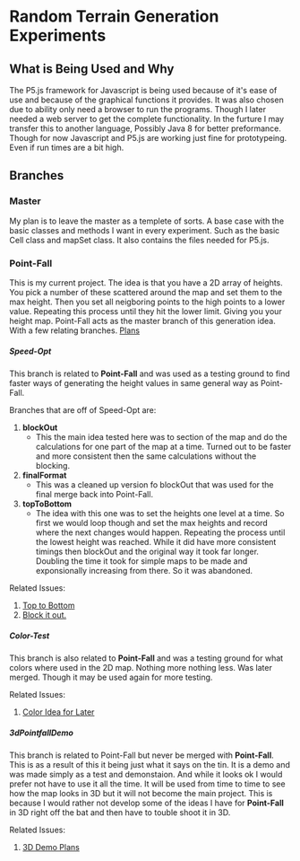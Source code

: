 # Random Terrain Generation Experiments
## What is Being Used and Why
The P5.js framework for Javascript is being used because of it's ease of use and because
of the graphical functions it provides. It was also chosen due to ability only need a
browser to run the programs. Though I later needed a web server to get the complete
functionality. In the furture I may transfer this to another language, Possibly Java 8
for better preformance. Though for now Javascript and P5.js are working just fine for
prototypeing. Even if run times are a bit high.
## Branches
### Master
My plan is to leave the master as a templete of sorts. A base case with the basic classes
and methods I want in every experiment. Such as the basic Cell class and mapSet class. It
also contains the files needed for P5.js.
### Point-Fall
This is my current project. The idea is that you have a 2D array of heights. You pick a
number of these scattered around the map and set them to the max height. Then you set all
neigboring points to the high points to a lower value. Repeating this process until they
hit the lower limit. Giving you your height map. Point-Fall acts as the master branch of
this generation idea. With a few relating branches. [Plans](https://github.com/CEKlopfenstein/p5.js-Random-2D-Height-Map/issues/8)
##### Speed-Opt
This branch is related to **Point-Fall** and was used as a testing ground to find faster ways
of generating the height values in same general way as Point-Fall.

Branches that are off of Speed-Opt are:
1. **blockOut**
   - This the main idea tested here was to section of the map and do the calculations for one part of the map at a time. Turned out to be faster and more consistent then the same calculations without the blocking.
2. **finalFormat**
   - This was a cleaned up version fo blockOut that was used for the final merge back into Point-Fall.
3. **topToBottom**
   - The idea with this one was to set the heights one level at a time. So first we would loop though and set the max heights and record where the next changes would happen. Repeating the process until the lowest height was reached. While it did have more consistent timings then blockOut and the original way it took far longer. Doubling the time it took for simple maps to be made and exponsionally increasing from there. So it was abandoned.

Related Issues:
1. [Top to Bottom](https://github.com/CEKlopfenstein/p5.js-Random-2D-Height-Map/issues/3)
2. [Block it out.](https://github.com/CEKlopfenstein/p5.js-Random-2D-Height-Map/issues/2)

##### Color-Test
This branch is also related to **Point-Fall** and was a testing ground for what colors where
used in the 2D map. Nothing more nothing less. Was later merged. Though it may be used again for more testing.

Related Issues:
1. [Color Idea for Later](https://github.com/CEKlopfenstein/p5.js-Random-2D-Height-Map/issues/4)


##### 3dPointfallDemo
This branch is related to Point-Fall but never be merged with **Point-Fall**. This is as a
result of this it being just what it says on the tin. It is a demo and was made simply as a
test and demonstaion. And while it looks ok I would prefer not have to use it all the time.
It will be used from time to time to see how the map looks in 3D but it will not become the
 main project. This is because I would rather not develop some of the ideas I have for
 **Point-Fall** in 3D right off the bat and then have to touble shoot it in 3D.

 Related Issues:
 1. [3D Demo Plans](https://github.com/CEKlopfenstein/p5.js-Random-2D-Height-Map/issues/9)
